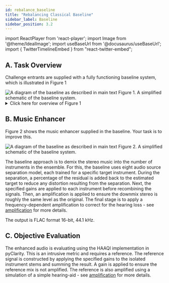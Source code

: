 ```yaml
---
id: rebalance_baseline
title: "Rebalancing Classical Baseline"
sidebar_label: Baseline
sidebar_position: 3.2
---
```

import ReactPlayer from 'react-player';
import Image from '@theme/IdealImage';
import useBaseUrl from '@docusaurus/useBaseUrl';
import { TwitterTimelineEmbed } from "react-twitter-embed";

## A. Task Overview

Challenge entrants are supplied with a fully functioning baseline system, which is illustrated in Figure 1

<div style={{textAlign:'center'}}>
<Image img={require('../../../static/img/cad2/SimpleTaskDiagramCAD2.png')} alt="A diagram of the baseline as described in main text"/>
Figure 1. A simplified schematic of the baseline system.
</div>

<details>
<summary>Click here for overview of Figure 1</summary>

- A scene generator (blue box):
  - Selects the stereo music signal.
  - Gives the target gains (metadata) for the different instruments in the ensemble.
- The music enhancement stage (pink box) takes the music as inputs and attempts to make a new mix with the target gains.
- Listener characteristics (green oval) are audiograms and compressor settings to allow personalised processing in the enhancement stage and are also used in objective evaluation.
- The enhancement outputs are evaluated (orange box) for audio quality using the Hearing-Aid Audio Quality Index (HAAQI)

Your challenge is to improve what happens in the pink music enhancement box. The rest of the baseline is fixed and should not be changed.
</details>

## B. Music Enhancer

Figure 2 shows the music enhancer supplied in the baseline. Your task is to improve this.

<div style={{textAlign:'center'}}>
<Image img={require('../../../static/img/cad2/classical_music_enhancer.png')} alt="A diagram of the baseline as described in main text"/>
Figure 2. A simplified schematic of the baseline system.
</div>

The baseline approach is to demix the stereo music into the number of instruments in the ensemble.
For this, the baseline uses eight audio source separation model, each trained for a specific target instrument.
During the separation, a percentage of the residual is added back to the estimated target to reduce any distortion resulting from the separation.
Next, the specified gains are applied to each instrument before recombining the signals. 
Then, an amplification is applied to ensure the downmix stereo is roughly the same level as the original. 
The final stage is to apply a frequency-dependent amplification to correct for the hearing loss - see [amplification](../amplification) for more details.

The output is FLAC format 16-bit, 44.1 kHz.

## C. Objective Evaluation

The enhanced audio is evaluating using the HAAQI implementation in pyClarity. This is an intrusive metric and requires a reference. The reference signal is constructed by applying the specified gains to the isolated instrument stems and summing the result. A gain is applied to ensure the reference mix is not amplified. The reference is also amplified using a simulation of a simple hearing-aid - see [amplification](../amplification) for more details.
